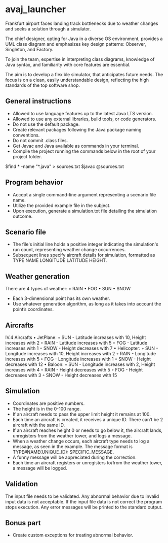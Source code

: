 # avaj_launcher

Frankfurt airport faces landing track bottlenecks due to weather changes and seeks a solution through a simulator.

The chief designer, opting for Java in a diverse OS environment, provides a UML class diagram and emphasizes key design patterns: Observer, Singleton, and Factory. 

To join the team, expertise in interpreting class diagrams, knowledge of Java syntax, and familiarity with core features are essential. 

The aim is to develop a flexible simulator, that anticipates future needs. The focus is on a clean, easily understandable design, reflecting the high standards of the top software shop.

## General instructions
- Allowed to use language features up to the latest Java LTS version.
- Allowed to use any external libraries, build tools, or code generators.
- Do not use the default package.
- Create relevant packages following the Java package naming conventions.
- Do not commit .class files.
- Get Javac and Java available as commands in your terminal.
- Compile the project running the commands below in the root of your project folder.

$find * -name "*.java" > sources.txt
$javac @sources.txt

## Program behavior
- Accept a single command-line argument representing a scenario file name.
- Utilize the provided example file in the subject.
- Upon execution, generate a simulation.txt file detailing the simulation outcome.

## Scenario file
- The file's initial line holds a positive integer indicating the simulation's run count, representing weather change occurrences.
- Subsequent lines specify aircraft details for simulation, formatted as TYPE NAME LONGITUDE LATITUDE HEIGHT.

## Weather generation
There are 4 types of weather:
• RAIN
• FOG
• SUN
• SNOW
- Each 3-dimensional point has its own weather.
- Use whatever generation algorithm, as long as it takes into account the point’s coordinates.

## Aircrafts 

IV.4 Aircrafts
• JetPlane:
◦ SUN - Latitude increases with 10, Height increases with 2
◦ RAIN - Latitude increases with 5
◦ FOG - Latitude increases with 1
◦ SNOW - Height decreases with 7
• Helicopter:
◦ SUN - Longitude increases with 10, Height increases with 2
◦ RAIN - Longitude increases with 5
◦ FOG - Longitude increases with 1
◦ SNOW - Height decreases with 12
• Baloon:
◦ SUN - Longitude increases with 2, Height increases with 4
◦ RAIN - Height decreases with 5
◦ FOG - Height decreases with 3
◦ SNOW - Height decreases with 15

## Simulation
- Coordinates are positive numbers.
- The height is in the 0-100 range.
- If an aircraft needs to pass the upper limit height it remains at 100.
- Each time an aircraft is created, it receives a unique ID. There can’t be 2 aircraft with the same ID.
- If an aircraft reaches height 0 or needs to go below it, the aircraft lands, unregisters from the weather tower, and logs a message.
- When a weather change occurs, each aircraft type needs to log a message, as seen in the example. The message format is TYPE#NAME(UNIQUE_ID): SPECIFIC_MESSAGE.
- A funny message will be appreciated during the correction.
- Each time an aircraft registers or unregisters to/from the weather tower, a message will be logged.

## Validation
The input file needs to be validated. Any abnormal behavior due to invalid input data is not acceptable. If the input file data is not correct the program stops execution. Any error messages will be printed to the standard output.

## Bonus part
- Create custom exceptions for treating abnormal behavior.
